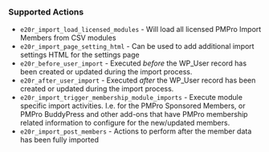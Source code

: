 ### Supported Actions

* `e20r_import_load_licensed_modules` - Will load all licensed PMPro Import Members from CSV modules
* `e20r_import_page_setting_html` - Can be used to add additional import settings HTML for the settings page
* `e20r_before_user_import` - Executed _before_ the WP_User record has been created or updated during the import process.
* `e20r_after_user_import` - Executed _after_ the WP_User record has been created or updated during the import process.
* `e20r_import_trigger_membership_module_imports` - Execute module specific import activities. I.e. for the PMPro Sponsored Members, or PMPro BuddyPress and other add-ons that have PMPro membership related information to configure for the new/updated members.
* `e20r_import_post_members` - Actions to perform after the member data has been fully imported
